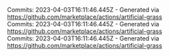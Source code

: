 Commits: 2023-04-03T16:11:46.445Z - Generated via https://github.com/marketplace/actions/artificial-grass
<br>
Commits: 2023-04-03T16:11:46.445Z - Generated via https://github.com/marketplace/actions/artificial-grass
<br>
Commits: 2023-04-03T16:11:46.445Z - Generated via https://github.com/marketplace/actions/artificial-grass
<br>
